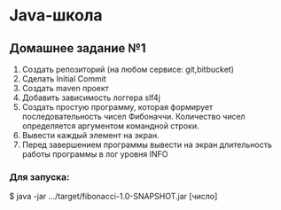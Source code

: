 # Java-школа
## Домашнее задание №1
1. Создать репозиторий (на любом сервисе: git,bitbucket) 
2. Сделать Initial Commit 
3. Создать maven проект 
4. Добавить зависимость логгера slf4j 
5. Создать простую программу, которая формирует последовательность чисел Фибоначчи. Количество чисел определяется аргументом командной строки. 
6. Вывести каждый элемент на экран. 
7. Перед завершением программы вывести на экран длительность работы программы в лог уровня INFO

### Для запуска:
$ java -jar .../target/fibonacci-1.0-SNAPSHOT.jar [число]
